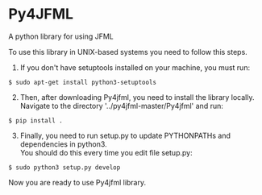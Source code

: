# Py4JFML
A python library for using JFML


To use this library in UNIX-based systems you need to follow this steps.
  
  
  1. If you don't have setuptools installed on your machine, you must run:
  
    $ sudo apt-get install python3-setuptools
  
  
  2. Then, after downloading Py4jfml, you need to install the library locally.  
  Navigate to the directory '../py4jfml-master/Py4jfml' and run:
  
  	$ pip install .
  
  
  3. Finally, you need to run setup.py to update PYTHONPATHs and dependencies in python3.  
  You should do this every time you edit file setup.py:
  
  	$ sudo python3 setup.py develop
  

Now you are ready to use Py4jfml library.
